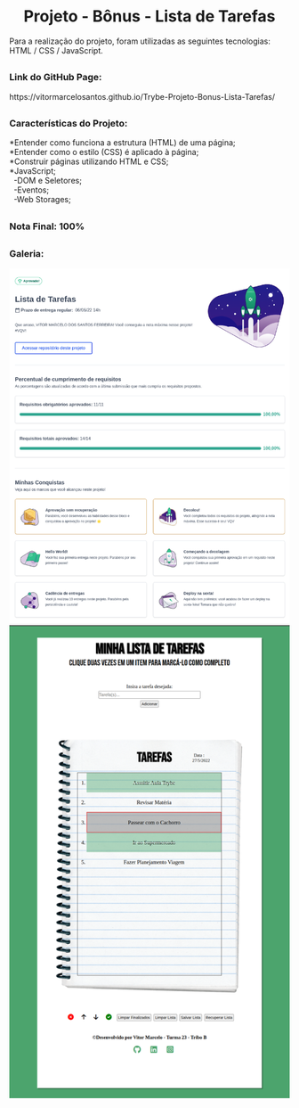 <h1 align="center">Projeto - Bônus - Lista de Tarefas</h1>

<div>
  Para a realização do projeto, foram utilizadas as seguintes tecnologias: HTML / CSS / JavaScript.
</div>

##

<div>
  <h3>Link do GitHub Page:</h3> https://vitormarcelosantos.github.io/Trybe-Projeto-Bonus-Lista-Tarefas/
</div>

##

<div>
  <h3>Características do Projeto:</h3>
  *Entender como funciona a estrutura (HTML) de uma página;<br/>
  *Entender como o estilo (CSS) é aplicado à página;<br/>
  *Construir páginas utilizando HTML e CSS;<br/>
  *JavaScript;<br/>
  &nbsp&nbsp-DOM e Seletores;<br/>
  &nbsp&nbsp-Eventos;<br/>
  &nbsp&nbsp-Web Storages;<br/>
</div>

##

<div>
  <h3>Nota Final: 100% </h3>
</div>

##
<h3>Galeria:</h3>
<img src="https://github.com/VitorMarceloSantos/Trybe-Projeto-Bonus-Lista-Tarefas/blob/main/listatarefas-nota.png" title="Projeto Lista de Tarefas" alt="J"/>
<img src="https://github.com/VitorMarceloSantos/Trybe-Projeto-Bonus-Lista-Tarefas/blob/main/Projeto-Trybe-ListaTarefas.png" title="Projeto Lista de Tarefas" alt="J"/>

##


